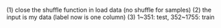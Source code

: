 (1) close the shuffle function in load data (no shuffle for samples)
(2) the input is my data (label now is one column)
(3) 1~351: test, 352~1755: train
